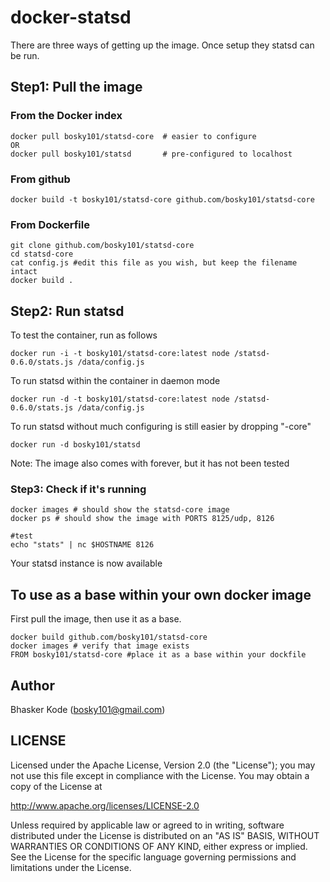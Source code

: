 # docker-statsd

There are three ways of getting up the image. Once setup they statsd can be run.

## Step1: Pull the image

### From the Docker index
	
	docker pull bosky101/statsd-core  # easier to configure
	OR
	docker pull bosky101/statsd       # pre-configured to localhost

### From github

	docker build -t bosky101/statsd-core github.com/bosky101/statsd-core

### From Dockerfile

	git clone github.com/bosky101/statsd-core
	cd statsd-core
	cat config.js #edit this file as you wish, but keep the filename intact
	docker build .

## Step2: Run statsd

To test the container, run as follows

	docker run -i -t bosky101/statsd-core:latest node /statsd-0.6.0/stats.js /data/config.js

To run statsd within the container in daemon mode

	docker run -d -t bosky101/statsd-core:latest node /statsd-0.6.0/stats.js /data/config.js

To run statsd without much configuring is still easier by dropping "-core"

	docker run -d bosky101/statsd

Note: The image also comes with forever, but it has not been tested
	
### Step3: Check if it's running

	docker images # should show the statsd-core image
	docker ps # should show the image with PORTS 8125/udp, 8126
	
	#test
	echo "stats" | nc $HOSTNAME 8126
	

Your statsd instance is now available

## To use as a base within your own docker image

First pull the image, then use it as a base.

	docker build github.com/bosky101/statsd-core
	docker images # verify that image exists
	FROM bosky101/statsd-core #place it as a base within your dockfile

## Author

Bhasker Kode (<bosky101@gmail.com>)

## LICENSE

Licensed under the Apache License, Version 2.0 (the "License");
you may not use this file except in compliance with the License.
You may obtain a copy of the License at

  http://www.apache.org/licenses/LICENSE-2.0

Unless required by applicable law or agreed to in writing, software
distributed under the License is distributed on an "AS IS" BASIS,
WITHOUT WARRANTIES OR CONDITIONS OF ANY KIND, either express or implied.
See the License for the specific language governing permissions and
limitations under the License.
